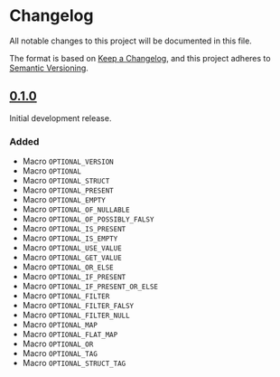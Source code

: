 
# Changelog

All notable changes to this project will be documented in this file.

The format is based on [Keep a Changelog](https://keepachangelog.com/en/1.1.0/),
and this project adheres to [Semantic Versioning](https://semver.org/).


## [0.1.0]

Initial development release.

### Added

- Macro `OPTIONAL_VERSION`
- Macro `OPTIONAL`
- Macro `OPTIONAL_STRUCT`
- Macro `OPTIONAL_PRESENT`
- Macro `OPTIONAL_EMPTY`
- Macro `OPTIONAL_OF_NULLABLE`
- Macro `OPTIONAL_OF_POSSIBLY_FALSY`
- Macro `OPTIONAL_IS_PRESENT`
- Macro `OPTIONAL_IS_EMPTY`
- Macro `OPTIONAL_USE_VALUE`
- Macro `OPTIONAL_GET_VALUE`
- Macro `OPTIONAL_OR_ELSE`
- Macro `OPTIONAL_IF_PRESENT`
- Macro `OPTIONAL_IF_PRESENT_OR_ELSE`
- Macro `OPTIONAL_FILTER`
- Macro `OPTIONAL_FILTER_FALSY`
- Macro `OPTIONAL_FILTER_NULL`
- Macro `OPTIONAL_MAP`
- Macro `OPTIONAL_FLAT_MAP`
- Macro `OPTIONAL_OR`
- Macro `OPTIONAL_TAG`
- Macro `OPTIONAL_STRUCT_TAG`


[0.1.0]: https://github.com/guillermocalvo/optional/releases/tag/0.1.0
